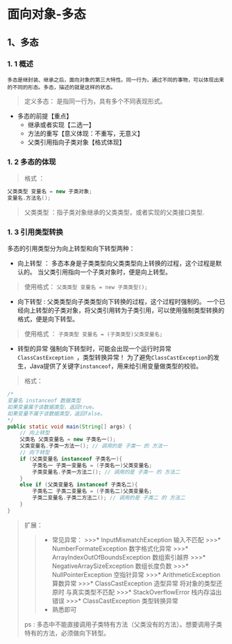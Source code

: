 # 面向对象-多态
## 1、多态
### 1. 1 概述 
    多态是继封装、继承之后，面向对象的第三大特性。同一行为，通过不同的事物，可以体现出来的不同的形态。多态，描述的就是这样的状态。 

> 定义多态： 是指同一行为，具有多个不同表现形式。
* 多态的前提【重点】
    * 继承或者实现【二选一】 
    * 方法的重写【意义体现：不重写，无意义】 
    * 父类引用指向子类对象【格式体现】
### 1. 2 多态的体现
> 格式 ： 
~~~java
父类类型 变量名 = new 子类对象;
变量名.方法名();
~~~
> 父类类型 ：指子类对象继承的父类类型，或者实现的父类接口类型.
### 1. 3 引用类型转换
多态的引用类型分为向上转型和向下转型两种：
* 向上转型 ：
    多态本身是子类类型向父类类型向上转换的过程，这个过程是默认的。 当父类引用指向一个子类对象时，便是向上转型。 
> 使用格式：
`父类类型 变量名 = new 子类类型(); `
* 向下转型 : 
    父类类型向子类类型向下转换的过程，这个过程时强制的。
    一个已经向上转型的子类对象，将父类引用转为子类引用，可以使用强制类型转换的格式，便是向下转型。
> 使用格式 ： 
` 子类类型 变量名 = (子类类型)父类变量名; `

* 转型的异常
    强制向下转型时，可能会出现一个运行时异常`ClassCastException `，类型转换异常！
    为了避免`ClassCastException`的发生，Java提供了关键字`instanceof`，用来给引用变量做类型的校验。
> 格式：
~~~java
/*
变量名 instanceof 数据类型 
如果变量属于该数据类型，返回true。 
如果变量不属于该数据类型，返回false。
*/
public static void main(String[] args) {
    // 向上转型
    父类名 父类变量名 = new 子类名一();
    父类变量名.子类一方法一(); // 调用的是 子类一 的 方法一 
    // 向下转型 
    if (父类变量名 instanceof 子类名一){
        子类名一 子类一变量名 = (子类名一)父类变量名; 
        子类变量名.子类一方法二(); // 调用的是 子类一 的 方法二 
    } 
    else if (父类变量名 instanceof 子类名二){
        子类名二 子类二变量名 = (子类名二)父类变量名;
        子类二变量名.子类二方法二(); // 调用的是 子类二 的 方法二 
    } 
}
~~~
>扩展：
>>* 常见异常：
    >>>* InputMismatchException 输入不匹配
	>>>* NumberFormateException   数字格式化异常
	>>>* ArrayIndexOutOfBoundsException  数组索引越界
	>>>* NegativeArraySizeException   数组长度负数
	>>>* NullPointerException  空指针异常
	>>>* ArithmeticException  算数异常
	>>>* ClassCastException   造型异常  将对象的类型还原时  与真实类型不匹配
	>>>* StackOverflowError  栈内存溢出错误
    >>>* ClassCastException 类型转换异常
>>* 熟悉即可
>
> ps : 多态中不能直接调用子类特有方法（父类没有的方法）。想要调用子类特有的方法，必须做向下转型。

